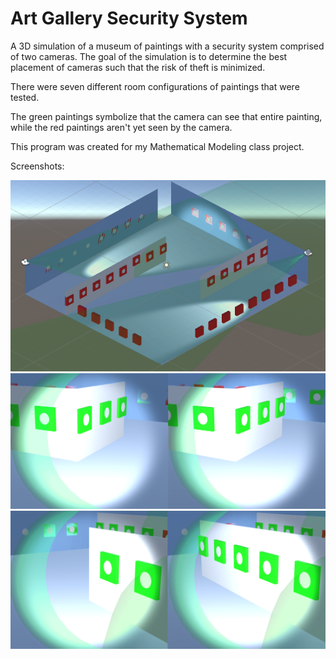 # Art Gallery Security System

A 3D simulation of a museum of paintings with a security system comprised of two cameras. The goal of the simulation is to determine the best placement of cameras such that the risk of theft is minimized. 

There were seven different room configurations of paintings that were tested.

The green paintings symbolize that the camera can see that entire painting, while the red paintings aren't yet seen by the camera.

This program was created for my Mathematical Modeling class project.

Screenshots:

![Alt text](/Images/Image1.png?raw=true)
![Alt text](/Images/Image2.png?raw=true)
![Alt text](/Images/Image3.png?raw=true)
